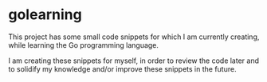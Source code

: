 # golearning

This project has some small code snippets for which I am 
currently creating, while learning the Go programming language.

I am creating these snippets for myself, in order to review the code later and 
to solidify my knowledge and/or improve these snippets in the future.